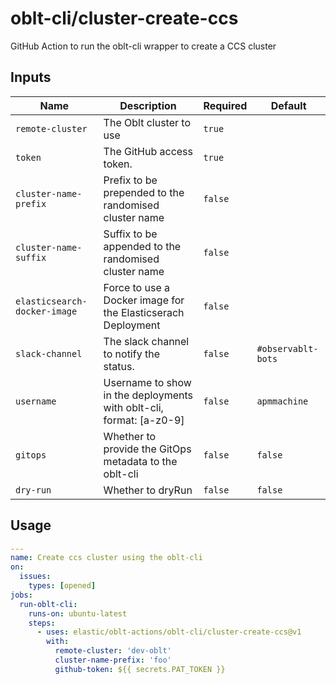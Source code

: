 # oblt-cli/cluster-create-ccs

GitHub Action to run the oblt-cli wrapper to create a CCS cluster

## Inputs
<!--inputs-->
| Name                         | Description                                                         | Required | Default            |
|------------------------------|---------------------------------------------------------------------|----------|--------------------|
| `remote-cluster`             | The Oblt cluster to use                                             | `true`   | ` `                |
| `token`                      | The GitHub access token.                                            | `true`   | ` `                |
| `cluster-name-prefix`        | Prefix to be prepended to the randomised cluster name               | `false`  | ` `                |
| `cluster-name-suffix`        | Suffix to be appended to the randomised cluster name                | `false`  | ` `                |
| `elasticsearch-docker-image` | Force to use a Docker image for the Elasticserach Deployment        | `false`  | ` `                |
| `slack-channel`              | The slack channel to notify the status.                             | `false`  | `#observablt-bots` |
| `username`                   | Username to show in the deployments with oblt-cli, format: [a-z0-9] | `false`  | `apmmachine`       |
| `gitops`                     | Whether to provide the GitOps metadata to the oblt-cli              | `false`  | `false`            |
| `dry-run`                    | Whether to dryRun                                                   | `false`  | `false`            |
<!--/inputs-->

## Usage

```yaml
---
name: Create ccs cluster using the oblt-cli
on:
  issues:
    types: [opened]
jobs:
  run-oblt-cli:
    runs-on: ubuntu-latest
    steps:
      - uses: elastic/oblt-actions/oblt-cli/cluster-create-ccs@v1
        with:
          remote-cluster: 'dev-oblt'
          cluster-name-prefix: 'foo'
          github-token: ${{ secrets.PAT_TOKEN }}
```
